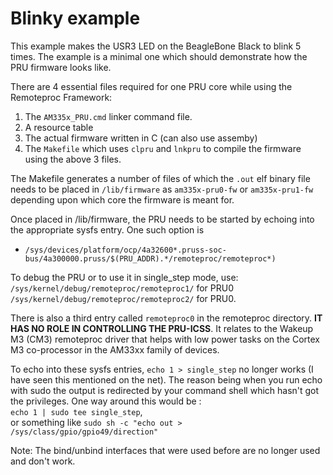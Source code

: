 # Blinky example

This example makes the USR3 LED on the BeagleBone Black to blink 5 times.
The example is a minimal one which should demonstrate how the PRU firmware looks like. 

There are 4 essential files required for one PRU core while using the Remoteproc Framework:

1. The `AM335x_PRU.cmd` linker command file.
2. A resource table 
3. The actual firmware written in C (can also use assemby)
4. The `Makefile` which uses `clpru` and `lnkpru` to compile the firmware using the above 3 files.

The Makefile generates a number of files of which the `.out` elf binary file needs to be placed in `/lib/firmware` as `am335x-pru0-fw` or `am335x-pru1-fw` depending upon which core the firmware is meant for.

Once placed in /lib/firmware, the PRU needs to be started by echoing into the appropriate sysfs entry. One such option is 
- `/sys/devices/platform/ocp/4a32600*.pruss-soc-bus/4a300000.pruss/$(PRU_ADDR).*/remoteproc/remoteproc*)`


To debug the PRU or to use it in single_step mode, use:<br> `/sys/kernel/debug/remoteproc/remoteproc1/` for PRU0 <br>`/sys/kernel/debug/remoteproc/remoteproc2/` for PRU0.

There is also a third entry called `remoteproc0` in the remoteproc directory. **IT HAS NO ROLE IN CONTROLLING THE PRU-ICSS**. It relates to the Wakeup M3 (CM3) remoteproc driver that helps with low power tasks on the Cortex M3 co-processor in the AM33xx family of devices.

To echo into these sysfs entries, `echo 1 > single_step` no longer works (I have seen this mentioned on the net). The reason being when you run echo with sudo the output is redirected by your command shell which hasn't got the privileges. One way around this would be :<br> `echo 1 | sudo tee single_step`, <br> or something like `sudo sh -c "echo out > /sys/class/gpio/gpio49/direction"`

Note: The bind/unbind interfaces that were used before are no longer used and don't work.
